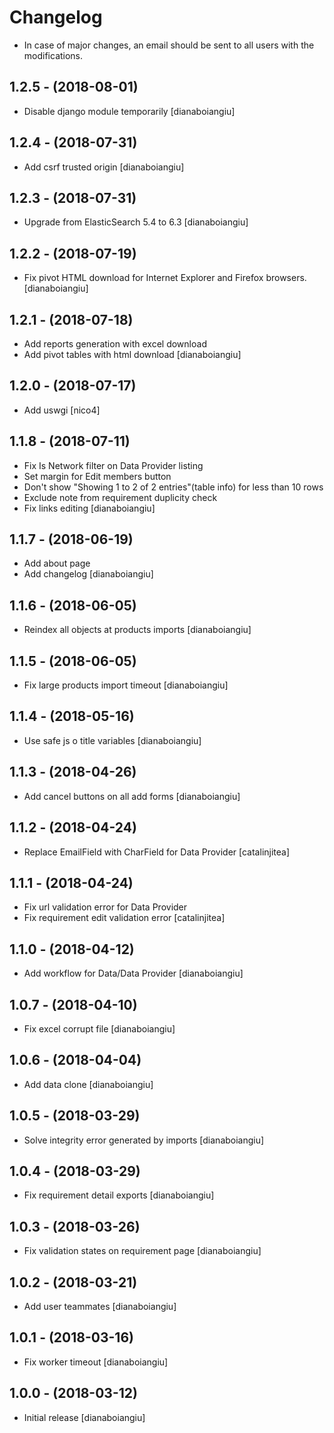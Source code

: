Changelog
=========
* In case of major changes, an email should be sent to all users with the modifications. 

1.2.5 - (2018-08-01)
-------------------
* Disable django  module temporarily
  [dianaboiangiu]

1.2.4 - (2018-07-31)
-------------------
* Add csrf trusted origin
  [dianaboiangiu]

1.2.3 - (2018-07-31)
-------------------
* Upgrade from ElasticSearch 5.4 to 6.3
  [dianaboiangiu]

1.2.2 - (2018-07-19)
-------------------
* Fix pivot HTML download for Internet Explorer and Firefox browsers.
  [dianaboiangiu]

1.2.1 - (2018-07-18)
-------------------
* Add reports generation with excel download
* Add pivot tables with html download
  [dianaboiangiu]

1.2.0 - (2018-07-17)
--------------------
* Add uswgi
  [nico4]

1.1.8 - (2018-07-11)
-------------------
* Fix Is Network filter on Data Provider listing
* Set margin for Edit members button
* Don't show "Showing 1 to 2 of 2 entries"(table info) for less than 10 rows
* Exclude note from requirement duplicity check
* Fix links editing
  [dianaboiangiu]

1.1.7 - (2018-06-19)
------------------
* Add about page
* Add changelog
  [dianaboiangiu]

1.1.6 - (2018-06-05)
------------------
* Reindex all objects at products imports
  [dianaboiangiu]

1.1.5 - (2018-06-05)
------------------
* Fix large products import timeout
  [dianaboiangiu]

1.1.4 - (2018-05-16)
------------------
* Use safe js o title variables
  [dianaboiangiu]

1.1.3 - (2018-04-26)
------------------
* Add cancel buttons on all add forms
  [dianaboiangiu]

1.1.2 - (2018-04-24)
------------------
* Replace EmailField with CharField for Data Provider
  [catalinjitea]

1.1.1 - (2018-04-24)
------------------
* Fix url validation error for Data Provider
* Fix requirement edit validation error
  [catalinjitea]

1.1.0 - (2018-04-12)
------------------
* Add workflow for Data/Data Provider
  [dianaboiangiu]
  
1.0.7 - (2018-04-10)
------------------
* Fix excel corrupt file
  [dianaboiangiu]

1.0.6 - (2018-04-04)
------------------
* Add data clone
  [dianaboiangiu]

1.0.5 - (2018-03-29)
------------------
* Solve integrity error generated by imports 
  [dianaboiangiu]

1.0.4 - (2018-03-29)
------------------
* Fix requirement detail exports
  [dianaboiangiu]

1.0.3 - (2018-03-26)
------------------
* Fix validation states on requirement page
  [dianaboiangiu]

1.0.2 - (2018-03-21)
------------------
* Add user teammates
  [dianaboiangiu]

1.0.1 - (2018-03-16)
-----------------------
* Fix worker timeout
  [dianaboiangiu]

1.0.0 - (2018-03-12)
------------------
* Initial release
  [dianaboiangiu]
